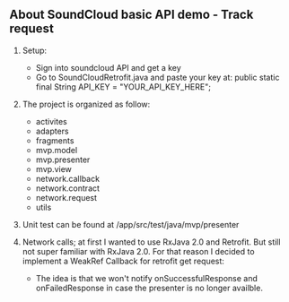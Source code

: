 About SoundCloud basic API demo - Track request
-----------------------------------------------------------------

1) Setup: 

	- Sign into soundcloud API and get a key
	- Go to SoundCloudRetrofit.java and paste your key at:
		public static final String API_KEY = "YOUR_API_KEY_HERE";

	

2) The project is organized as follow:

	* activites
	* adapters
	* fragments
	* mvp.model
	* mvp.presenter
	* mvp.view
	* network.callback
	* network.contract
	* network.request
	* utils

4) Unit test can be found at /app/src/test/java/mvp/presenter


5) Network calls; at first I wanted to use RxJava 2.0 and Retrofit. But still not super familiar with RxJava 2.0. For that reason I decided to implement a WeakRef Callback for retrofit get request:
	
	* The idea is that we won't notify onSuccessfulResponse and onFailedResponse in case the presenter is no longer availble.

